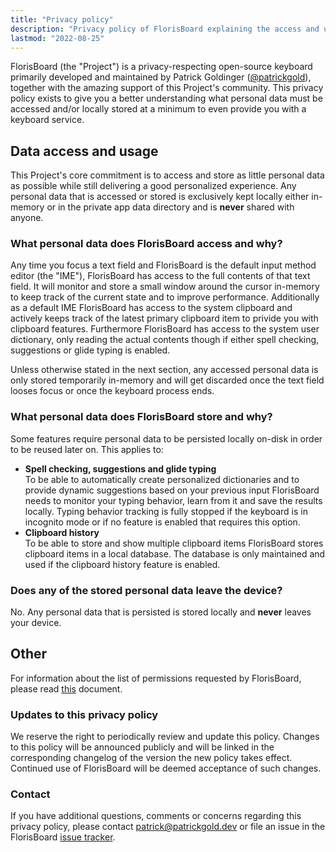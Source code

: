 ```yaml
---
title: "Privacy policy"
description: "Privacy policy of FlorisBoard explaining the access and use of your personal data"
lastmod: "2022-08-25"
---
```


FlorisBoard (the "Project") is a privacy-respecting open-source keyboard primarily developed and maintained by Patrick Goldinger ([@patrickgold](https://github.com/patrickgold)), together with the amazing support of this Project's community. This privacy policy exists to give you a better understanding what personal data must be accessed and/or locally stored at a minimum to even provide you with a keyboard service.

## Data access and usage

This Project's core commitment is to access and store as little personal data as possible while still delivering a good personalized experience. Any personal data that is accessed or stored is exclusively kept locally either in-memory or in the private app data directory and is **never** shared with anyone.

### What personal data does FlorisBoard access and why?

Any time you focus a text field and FlorisBoard is the default input method editor (the "IME"), FlorisBoard has access to the full contents of that text field. It will monitor and store a small window around the cursor in-memory to keep track of the current state and to improve performance. Additionally as a default IME FlorisBoard has access to the system clipboard and actively keeps track of the latest primary clipboard item to privide you with clipboard features. Furthermore FlorisBoard has access to the system user dictionary, only reading the actual contents though if either spell checking, suggestions or glide typing is enabled.

Unless otherwise stated in the next section, any accessed personal data is only stored temporarily in-memory and will get discarded once the text field looses focus or once the keyboard process ends.

### What personal data does FlorisBoard store and why?

Some features require personal data to be persisted locally on-disk in order to be reused later on. This applies to:

- **Spell checking, suggestions and glide typing**  
  To be able to automatically create personalized dictionaries and to provide dynamic suggestions based on your previous input FlorisBoard needs to monitor your typing behavior, learn from it and save the results locally. Typing behavior tracking is fully stopped if the keyboard is in incognito mode or if no feature is enabled that requires this option.
- **Clipboard history**  
  To be able to store and show multiple clipboard items FlorisBoard stores clipboard items in a local database. The database is only maintained and used if the clipboard history feature is enabled.

### Does any of the stored personal data leave the device?

No. Any personal data that is persisted is stored locally and **never** leaves your device.

## Other

For information about the list of permissions requested by FlorisBoard, please read [this](https://github.com/florisboard/florisboard/wiki/List-of-permissions-FlorisBoard-requests) document.

### Updates to this privacy policy

We reserve the right to periodically review and update this policy. Changes to this policy will be announced publicly and will be linked in the corresponding changelog of the version the new policy takes effect. Continued use of FlorisBoard will be deemed acceptance of such changes.

### Contact

If you have additional questions, comments or concerns regarding this privacy policy, please contact [patrick@patrickgold.dev](mailto:patrick@patrickgold.dev) or file an issue in the FlorisBoard [issue tracker](https://github.com/florisboard/florisboard/issues).
